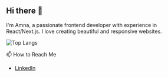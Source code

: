 ## Hi there 👋

I'm Amna, a passionate frontend developer with experience in React/Next.js. I love creating beautiful and responsive websites.


![Top Langs](https://github-readme-stats.vercel.app/api/top-langs/?username=anuraghazra&layout=compact)

📫 How to Reach Me
- [LinkedIn](https://www.linkedin.com/in/amna-sohaib-430a6b25b/)

<!--
**amnasohaib/amnasohaib** is a ✨ _special_ ✨ repository because its `README.md` (this file) appears on your GitHub profile.

Here are some ideas to get you started:

- 🔭 I’m currently working on ...
- 🌱 I’m currently learning ...
- 👯 I’m looking to collaborate on ...
- 🤔 I’m looking for help with ...
- 💬 Ask me about ...
- 📫 How to reach me: ...
- 😄 Pronouns: ...
- ⚡ Fun fact: ...
-->
